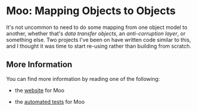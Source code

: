 # Moo: Mapping Objects to Objects

It's not uncommon to need to do some mapping from one object model to another, whether that's
_data transfer objects_, an _anti-corruption layer_, or something else.  Two projects I've been on
have written code similar to this, and I thought it was time to start re-using rather than
building from scratch.

## More Information

You can find more information by reading one of the following:

* the [website](http://geoffreywiseman.github.com/Moo) for Moo 

* the [automated tests](http://github.com/geoffreywiseman/Moo/tree/master/src/test/java/com/codiform/moo/) for Moo 

